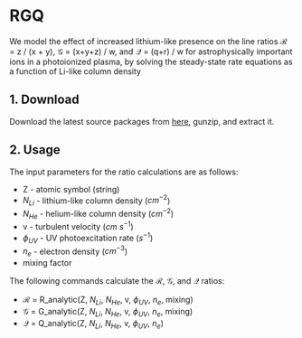 # RGQ
We model the effect of increased lithium-like presence on the line ratios $\mathcal{R}$ = z / (x + y), $\mathcal{G}$ = (x+y+z) / w, and $\mathcal{Q}$ = (q+r) / w for astrophysically important ions in a photoionized plasma, by solving the steady-state rate equations as a function of Li-like column density

## 1. Download
Download the latest source packages from
[here](https://github.com/gjgrell/RGQ),
gunzip, and extract it.

## 2. Usage
The input parameters for the ratio calculations are as follows:

- Z - atomic symbol (string)
- $N_{Li}$ - lithium-like column density ($cm^{-2}$)
- $N_{He}$ - helium-like column density ($cm^{-2}$)
- v - turbulent velocity ($cm$ $s^{-1}$)
- $\phi_{UV}$ - UV photoexcitation rate ($s^{-1}$)
- $n_{e}$ - electron density ($cm^{-3}$)
- mixing factor 

The following commands calculate the $\mathcal{R}$, $\mathcal{G}$, and $\mathcal{Q}$ ratios:

- $\mathcal{R}$ = R_analytic(Z, $N_{Li}$, $N_{He}$, v, $\phi_{UV}$, $n_{e}$, mixing)
- $\mathcal{G}$ = G_analytic(Z, $N_{Li}$, $N_{He}$, v, $\phi_{UV}$, $n_{e}$, mixing)
- $\mathcal{Q}$ = Q_analytic(Z, $N_{Li}$, $N_{He}$, v, $\phi_{UV}$, $n_{e}$)
